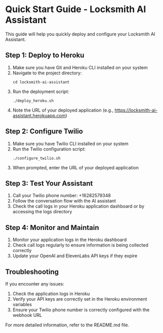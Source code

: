 # Quick Start Guide - Locksmith AI Assistant

This guide will help you quickly deploy and configure your Locksmith AI Assistant.

## Step 1: Deploy to Heroku

1. Make sure you have Git and Heroku CLI installed on your system
2. Navigate to the project directory:
   ```
   cd locksmith-ai-assistant
   ```
3. Run the deployment script:
   ```
   ./deploy_heroku.sh
   ```
4. Note the URL of your deployed application (e.g., https://locksmith-ai-assistant.herokuapp.com)

## Step 2: Configure Twilio

1. Make sure you have Twilio CLI installed on your system
2. Run the Twilio configuration script:
   ```
   ./configure_twilio.sh
   ```
3. When prompted, enter the URL of your deployed application

## Step 3: Test Your Assistant

1. Call your Twilio phone number: +16282579348
2. Follow the conversation flow with the AI assistant
3. Check the call logs in your Heroku application dashboard or by accessing the logs directory

## Step 4: Monitor and Maintain

1. Monitor your application logs in the Heroku dashboard
2. Check call logs regularly to ensure information is being collected correctly
3. Update your OpenAI and ElevenLabs API keys if they expire

## Troubleshooting

If you encounter any issues:

1. Check the application logs in Heroku
2. Verify your API keys are correctly set in the Heroku environment variables
3. Ensure your Twilio phone number is correctly configured with the webhook URL

For more detailed information, refer to the README.md file.
